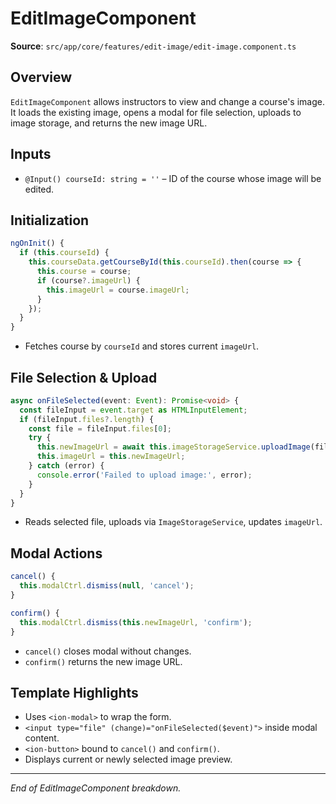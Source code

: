 # EditImageComponent

**Source**: `src/app/core/features/edit-image/edit-image.component.ts`

## Overview
`EditImageComponent` allows instructors to view and change a course's image. It loads the existing image, opens a modal for file selection, uploads to image storage, and returns the new image URL.

## Inputs
- `@Input() courseId: string = ''` – ID of the course whose image will be edited.

## Initialization
```ts
ngOnInit() {
  if (this.courseId) {
    this.courseData.getCourseById(this.courseId).then(course => {
      this.course = course;
      if (course?.imageUrl) {
        this.imageUrl = course.imageUrl;
      }
    });
  }
}
```
- Fetches course by `courseId` and stores current `imageUrl`.

## File Selection & Upload
```ts
async onFileSelected(event: Event): Promise<void> {
  const fileInput = event.target as HTMLInputElement;
  if (fileInput.files?.length) {
    const file = fileInput.files[0];
    try {
      this.newImageUrl = await this.imageStorageService.uploadImage(file);
      this.imageUrl = this.newImageUrl;
    } catch (error) {
      console.error('Failed to upload image:', error);
    }
  }
}
```
- Reads selected file, uploads via `ImageStorageService`, updates `imageUrl`.

## Modal Actions
```ts
cancel() {
  this.modalCtrl.dismiss(null, 'cancel');
}

confirm() {
  this.modalCtrl.dismiss(this.newImageUrl, 'confirm');
}
```
- `cancel()` closes modal without changes.
- `confirm()` returns the new image URL.

## Template Highlights
- Uses `<ion-modal>` to wrap the form.
- `<input type="file" (change)="onFileSelected($event)">` inside modal content.
- `<ion-button>` bound to `cancel()` and `confirm()`.
- Displays current or newly selected image preview.

---

*End of EditImageComponent breakdown.*